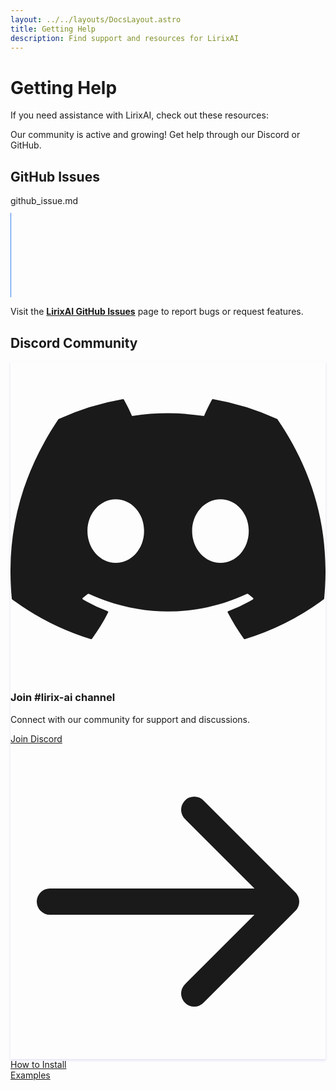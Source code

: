 ```yaml
---
layout: ../../layouts/DocsLayout.astro
title: Getting Help
description: Find support and resources for LirixAI
---
```


# Getting Help

If you need assistance with LirixAI, check out these resources:

<DocAnimation>
Our community is active and growing! Get help through our Discord or GitHub.
</DocAnimation>

## GitHub Issues

<div class="terminal-demo relative my-2 overflow-hidden rounded-lg shadow-sm">
  <div class="terminal-header flex items-center px-1 py-0.5 bg-gray-800">
    <div class="flex space-x-0.5">
      <div class="w-1 h-1 rounded-full bg-red-500"></div>
      <div class="w-1 h-1 rounded-full bg-yellow-500"></div>
      <div class="w-1 h-1 rounded-full bg-green-500"></div>
    </div>
    <div class="ml-1 text-gray-400 text-xs">github_issue.md</div>
  </div>
  <div class="terminal-body bg-gray-900 p-1 text-xs">
    <pre class="text-gray-300 text-xs typing-animation"><span class="text-blue-400"># Bug Report</span>

<span class="text-purple-400">## Description</span>
Memory connection fails with custom credentials.

<span class="text-purple-400">## Steps</span>
1. Configure memory with custom URL
2. Initialize agent
3. Run agent.remember()

<span class="text-purple-400">## Error</span>
ConnectionError: "Invalid credentials"</pre>
  </div>
</div>

Visit the **[LirixAI GitHub Issues](#)** page to report bugs or request features.

## Discord Community

<div class="discord-card relative my-2 p-1.5 bg-gradient-to-br from-indigo-500 to-indigo-600 rounded-lg overflow-hidden text-white shadow-sm">
  <div class="absolute top-0 right-0 w-16 h-16 -mt-4 -mr-4 bg-indigo-400 rounded-full opacity-20"></div>
  
  <div class="flex items-start space-x-1.5 relative z-10">
    <div class="discord-icon-container p-1 bg-white/20 rounded-lg">
      <svg class="w-3.5 h-3.5 text-white" fill="currentColor" viewBox="0 0 24 24">
        <path d="M20.317 4.37a19.791 19.791 0 0 0-4.885-1.515.074.074 0 0 0-.079.037c-.21.375-.444.864-.608 1.25a18.27 18.27 0 0 0-5.487 0 12.64 12.64 0 0 0-.617-1.25.077.077 0 0 0-.079-.037A19.736 19.736 0 0 0 3.677 4.37a.07.07 0 0 0-.032.027C.533 9.046-.32 13.58.099 18.057a.082.082 0 0 0 .031.057 19.9 19.9 0 0 0 5.993 3.03.078.078 0 0 0 .084-.028c.462-.63.874-1.295 1.226-1.994a.076.076 0 0 0-.041-.106 13.107 13.107 0 0 1-1.872-.892.077.077 0 0 1-.008-.128 10.2 10.2 0 0 0 .372-.292.074.074 0 0 1 .077-.01c3.928 1.793 8.18 1.793 12.062 0a.074.074 0 0 1 .078.01c.12.098.246.198.373.292a.077.077 0 0 1-.006.127 12.299 12.299 0 0 1-1.873.892.077.077 0 0 0-.041.107c.36.698.772 1.362 1.225 1.993a.076.076 0 0 0 .084.028 19.839 19.839 0 0 0 6.002-3.03.077.077 0 0 0 .032-.054c.5-5.177-.838-9.674-3.549-13.66a.061.061 0 0 0-.031-.03zM8.02 15.33c-1.183 0-2.157-1.085-2.157-2.419 0-1.333.956-2.419 2.157-2.419 1.21 0 2.176 1.096 2.157 2.42 0 1.333-.956 2.418-2.157 2.418zm7.975 0c-1.183 0-2.157-1.085-2.157-2.419 0-1.333.955-2.419 2.157-2.419 1.21 0 2.176 1.096 2.157 2.42 0 1.333-.946 2.418-2.157 2.418z"></path>
      </svg>
    </div>
    <div class="flex-1">
      <h3 class="text-xs font-bold text-white mb-0.5">Join #lirix-ai channel</h3>
      <p class="text-white/80 mb-1 text-xs">Connect with our community for support and discussions.</p>
      <a href="#" class="inline-flex items-center px-1.5 py-0.5 bg-white text-indigo-700 font-medium text-xs rounded hover:bg-indigo-50 transition-colors">
        <span>Join Discord</span>
        <svg class="ml-1 w-2 h-2" fill="none" stroke="currentColor" viewBox="0 0 24 24">
          <path stroke-linecap="round" stroke-linejoin="round" stroke-width="2" d="M14 5l7 7m0 0l-7 7m7-7H3"></path>
        </svg>
      </a>
    </div>
  </div>
</div>

<style>
  .discord-card {
    box-shadow: 0 2px 4px rgba(67, 56, 202, 0.15);
    transition: all 0.2s ease;
  }
  
  .discord-card:hover {
    transform: translateY(-1px);
    box-shadow: 0 3px 6px rgba(67, 56, 202, 0.2);
  }
  
  .discord-icon-container {
    transition: all 0.2s ease;
  }
  
  .discord-card:hover .discord-icon-container {
    transform: rotate(5deg);
  }
  
  .typing-animation {
    overflow: hidden;
    border-right: 1px solid #3b82f6;
    white-space: nowrap;
    animation: typing 2s steps(30) 0.5s 1 normal both, blink 1s step-end infinite;
    width: 100%;
    font-size: 0.65rem;
  }

  @keyframes typing {
    from { width: 0; }
    to { width: 100%; }
  }

  @keyframes blink {
    50% { border-color: transparent; }
  }
  
  .terminal-demo {
    transform: translateZ(0);
  }
  
  .terminal-demo:hover {
    box-shadow: 0 2px 4px rgba(0, 0, 0, 0.1);
  }
</style>

<div class="doc-navigation">
  <div class="prev-page">
    <a href="/documentation/how-to-install">How to Install</a>
  </div>
  <div class="next-page">
    <a href="/documentation/examples">Examples</a>
  </div>
</div>




